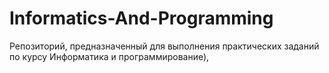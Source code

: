 # Informatics-And-Programming
Репозиторий, предназначенный для выполнения практических заданий по курсу Информатика и программирование),
